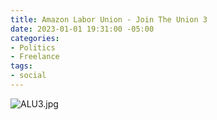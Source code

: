 ```yaml
---
title: Amazon Labor Union - Join The Union 3
date: 2023-01-01 19:31:00 -05:00
categories:
- Politics
- Freelance
tags:
- social
---
```


![ALU3.jpg](/uploads/ALU3.jpg)